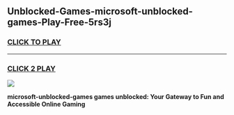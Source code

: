 
## Unblocked-Games-microsoft-unblocked-games-Play-Free-5rs3j
<h3>
<a href="https://premium76.site?title=microsoft-unblocked-games&ref=17A">CLICK TO PLAY</a></h3>
<hr>

<h3>
<a href="https://premium76.site?title=microsoft-unblocked-games&ref=17A">CLICK 2 PLAY</a>
  
</h3>

<a href="https://premium76.site?title=microsoft-unblocked-games&ref=17A"><img src="https://clearcache.store/games.png"></a>


**microsoft-unblocked-games games unblocked: Your Gateway to Fun and Accessible Online Gaming**
